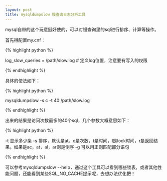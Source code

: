 ```yaml
---
layout: post
title: mysqldumpslow 慢查询日志分析工具
---
```


mysql自带的这个玩意挺好使的，可以对慢查询里的sql进行排序、计算等操作。

首先得配置my.cnf：

{% highlight python %}

log_slow_queries = /path/slow.log # 定义log位置，注意要有写入的权限

{% endhighlight %}

具体的使法如下：

{% highlight python %}

mysqldumpslow -s c -t 40 /path/slow.log

{% endhighlight %}

出来的结果是访问次数最多的40个sql，几个参数大概意思如下：

{% highlight python %}

-t 显示多少条
-s 排序，默认是at。c是次数，t是时间，l是lock时间，r是返回结果。如果是ac，at，al，ar则是倒序
-g 可以用正则匹配部分语句

{% endhighlight %}

可以参考mysqldumpslow --help，通过这个工具可以看到哪些锁表，或者其他性能问题，还能看到某些SQL_NO_CACHE提示呢，去想办法优化把！

